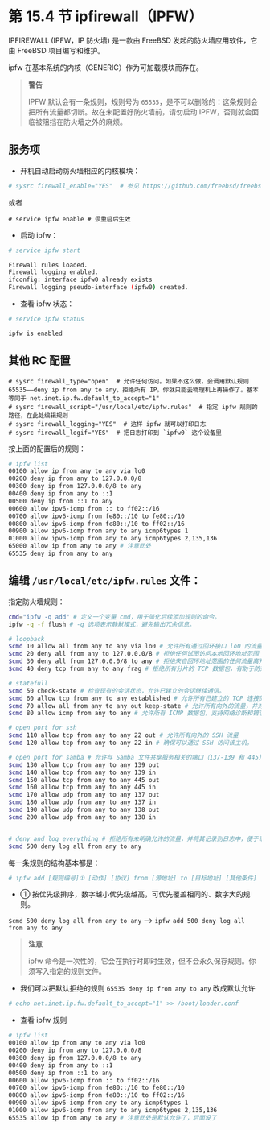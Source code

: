 # 第 15.4 节 ipfirewall（IPFW）

IPFIREWALL (IPFW，IP 防火墙) 是一款由 FreeBSD 发起的防火墙应用软件，它由 FreeBSD 项目编写和维护。

ipfw 在基本系统的内核（GENERIC）作为可加载模块而存在。

>**警告**
>
>IPFW 默认会有一条规则，规则号为 `65535`，是不可以删除的：这条规则会把所有流量都切断。故在未配置好防火墙前，请勿启动 IPFW，否则就会面临被阻挡在防火墙之外的麻烦。

## 服务项

- 开机自动启动防火墙相应的内核模块：

```sh
# sysrc firewall_enable="YES"  # 参见 https://github.com/freebsd/freebsd-src/blob/main/libexec/rc/rc.d/routing#L387
```

或者

```
# service ipfw enable # 须重启后生效
```


- 启动 ipfw：

```sh
# service ipfw start

Firewall rules loaded.
Firewall logging enabled.
ifconfig: interface ipfw0 already exists
Firewall logging pseudo-interface (ipfw0) created.
```

- 查看 ipfw 状态：

```sh
# service ipfw status

ipfw is enabled
```

## 其他 RC 配置

```
# sysrc firewall_type="open"  # 允许任何访问。如果不这么做，会调用默认规则 65535——deny ip from any to any，拒绝所有 IP。你就只能去物理机上再操作了。基本等同于 net.inet.ip.fw.default_to_accept="1"
# sysrc firewall_script="/usr/local/etc/ipfw.rules"  # 指定 ipfw 规则的路径，在此处编辑规则
# sysrc firewall_logging="YES"  # 这样 ipfw 就可以打印日志
# sysrc firewall_logif="YES"  # 把日志打印到 `ipfw0` 这个设备里
```

按上面的配置后的规则：

```sh
# ipfw list
00100 allow ip from any to any via lo0
00200 deny ip from any to 127.0.0.0/8
00300 deny ip from 127.0.0.0/8 to any
00400 deny ip from any to ::1
00500 deny ip from ::1 to any
00600 allow ipv6-icmp from :: to ff02::/16
00700 allow ipv6-icmp from fe80::/10 to fe80::/10
00800 allow ipv6-icmp from fe80::/10 to ff02::/16
00900 allow ipv6-icmp from any to any icmp6types 1
01000 allow ipv6-icmp from any to any icmp6types 2,135,136
65000 allow ip from any to any # 注意此处
65535 deny ip from any to any
```

## 编辑 `/usr/local/etc/ipfw.rules` 文件：


指定防火墙规则：

```sh
cmd="ipfw -q add" # ​定义一个变量 cmd，用于简化后续添加规则的命令。
ipfw -q -f flush # -q 选项表示静默模式，避免输出冗余信息。

# loopback
$cmd 10 allow all from any to any via lo0 # 允许所有通过回环接口 lo0 的流量。
$cmd 20 deny all from any to 127.0.0.0/8 # 拒绝任何试图访问本地回环地址范围（127.0.0.0/8）的外部流量，防止伪造的回环地址通信。
$cmd 30 deny all from 127.0.0.0/8 to any # 拒绝来自回环地址范围的任何流量离开本地主机，进一步确保回环地址的安全性。
$cmd 40 deny tcp from any to any frag # ​拒绝所有分片的 TCP 数据包，有助于防范某些类型的攻击。

# statefull
$cmd 50 check-state # 检查现有的会话状态，允许已建立的会话继续通信。
$cmd 60 allow tcp from any to any established # 允许所有已建立的 TCP 连接的数据包通过。
$cmd 70 allow all from any to any out keep-state # 允许所有向外的流量，并对其创建状态记录，以便响应流量能够自动通过。
$cmd 80 allow icmp from any to any # 允许所有 ICMP 数据包，支持网络诊断和错误报告功能。​

# open port for ssh
$cmd 110 allow tcp from any to any 22 out # 允许所有向外的 SSH 流量
$cmd 120 allow tcp from any to any 22 in # 确保可以通过 SSH 访问该主机。

# open port for samba # 允许与 Samba 文件共享服务相关的端口（137-139 和 445）的进出流量，确保 Samba 服务正常运行。
$cmd 130 allow tcp from any to any 139 out
$cmd 140 allow tcp from any to any 139 in
$cmd 150 allow tcp from any to any 445 out
$cmd 160 allow tcp from any to any 445 in
$cmd 170 allow udp from any to any 137 out
$cmd 180 allow udp from any to any 137 in
$cmd 190 allow udp from any to any 138 out
$cmd 200 allow udp from any to any 138 in


# deny and log everything # 拒绝所有未明确允许的流量，并将其记录到日志中，便于审计和故障排查。
$cmd 500 deny log all from any to any
```

每一条规则的结构基本都是：

```sh
# ipfw add [规则编号]① [动作] [协议] from [源地址] to [目标地址] [其他条件]
```

- ① 按优先级排序，数字越小优先级越高，可优先覆盖相同的、数字大的规则。

`$cmd 500 deny log all from any to any` ——> `ipfw add 500 deny log all from any to any`

>**注意**
>
>ipfw 命令是一次性的，它会在执行时即时生效，但不会永久保存规则。你须写入指定的规则文件。


- 我们可以把默认拒绝的规则 `65535 deny ip from any to any` 改成默认允许

```sh
# echo net.inet.ip.fw.default_to_accept="1" >> /boot/loader.conf
```

- 查看 ipfw 规则

```sh
# ipfw list
00100 allow ip from any to any via lo0
00200 deny ip from any to 127.0.0.0/8
00300 deny ip from 127.0.0.0/8 to any
00400 deny ip from any to ::1
00500 deny ip from ::1 to any
00600 allow ipv6-icmp from :: to ff02::/16
00700 allow ipv6-icmp from fe80::/10 to fe80::/10
00800 allow ipv6-icmp from fe80::/10 to ff02::/16
00900 allow ipv6-icmp from any to any icmp6types 1
01000 allow ipv6-icmp from any to any icmp6types 2,135,136
65535 allow ip from any to any # 注意此处是默认允许了，后面没了
```




